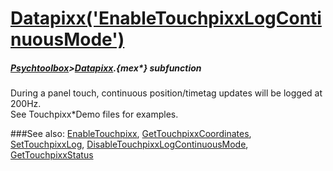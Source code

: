 # [Datapixx('EnableTouchpixxLogContinuousMode')](Datapixx-EnableTouchpixxLogContinuousMode) 
##### [Psychtoolbox](Psychtoolbox)>[Datapixx](Datapixx).{mex*} subfunction


During a panel touch, continuous position/timetag updates will be logged at  
200Hz.  
See Touchpixx\*Demo files for examples.  
  


###See also:
[EnableTouchpixx](Datapixx-EnableTouchpixx), [GetTouchpixxCoordinates](Datapixx-GetTouchpixxCoordinates), [SetTouchpixxLog](Datapixx-SetTouchpixxLog), [DisableTouchpixxLogContinuousMode](Datapixx-DisableTouchpixxLogContinuousMode), [GetTouchpixxStatus](Datapixx-GetTouchpixxStatus)
